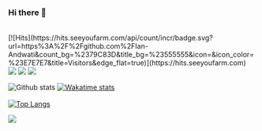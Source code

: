 ### Hi there 👋
<br>
[![Hits](https://hits.seeyoufarm.com/api/count/incr/badge.svg?url=https%3A%2F%2Fgithub.com%2FIan-Andwati&count_bg=%2379C83D&title_bg=%23555555&icon=&icon_color=%23E7E7E7&title=Visitors&edge_flat=true)](https://hits.seeyoufarm.com)
<br>
<img src="https://img.shields.io/badge/python%20-%2314354C.svg?&style=for-the-badge&logo=python&logoColor=white"/> <img src ="https://img.shields.io/badge/postgres-%23316192.svg?&style=for-the-badge&logo=postgresql&logoColor=white"/> <img src="https://img.shields.io/badge/javascript%20-%23323330.svg?&style=for-the-badge&logo=javascript&logoColor=%23F7DF1E"/> 

![Github stats](https://github-readme-stats.vercel.app/api?username=Ian-Andwati&count_private=true&show_icons=true&theme=cobalt)
[![Wakatime stats](https://github-readme-stats.vercel.app/api/wakatime?username=Ian_Andwati&theme=algolia)](https://github.com/Ian-Andwati/github-readme-stats)
<br>
<br>
[![Top Langs](https://github-readme-stats.vercel.app/api/top-langs/?username=Ian-Andwati&langs_count=10&layout=compact&theme=cobalt)](https://github.com/anuraghazra/github-readme-stats)

<a href="https://hits.seeyoufarm.com"><img src="https://hits.seeyoufarm.com/api/count/incr/badge.svg?url=https%3A%2F%2Fgithub.com%2FIan-Andwati&count_bg=%2379C83D&title_bg=%23555555&icon=&icon_color=%23E7E7E7&title=Visitors&edge_flat=true"/></a>
